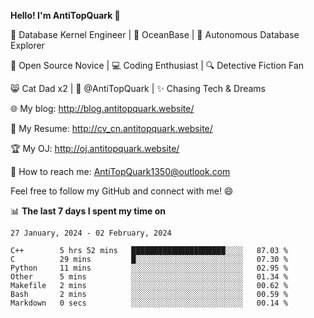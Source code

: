 
**Hello! I'm AntiTopQuark 👋**

🔧 Database Kernel Engineer | 🌊 OceanBase | 🤖 Autonomous Database Explorer

🌱 Open Source Novice | 💻 Coding Enthusiast | 🔍 Detective Fiction Fan

😸 Cat Dad x2 | 🎉 @AntiTopQuark | ✨ Chasing Tech & Dreams

🌐 My blog: http://blog.antitopquark.website/

📄 My Resume: http://cv_cn.antitopquark.website/

🏆 My OJ: http://oj.antitopquark.website/

📧 How to reach me: AntiTopQuark1350@outlook.com

Feel free to follow my GitHub and connect with me! 😄

📊 **The last 7 days I spent my time on** 

<!--START_SECTION:waka-->
```text
27 January, 2024 - 02 February, 2024

C++        5 hrs 52 mins   █████████████████████░░░░   87.03 % 
C          29 mins         █░░░░░░░░░░░░░░░░░░░░░░░░   07.30 % 
Python     11 mins         ░░░░░░░░░░░░░░░░░░░░░░░░░   02.95 % 
Other      5 mins          ░░░░░░░░░░░░░░░░░░░░░░░░░   01.34 % 
Makefile   2 mins          ░░░░░░░░░░░░░░░░░░░░░░░░░   00.62 % 
Bash       2 mins          ░░░░░░░░░░░░░░░░░░░░░░░░░   00.59 % 
Markdown   0 secs          ░░░░░░░░░░░░░░░░░░░░░░░░░   00.14 %
```
<!--END_SECTION:waka-->


